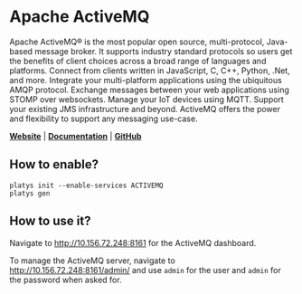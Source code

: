 # Apache ActiveMQ

Apache ActiveMQ® is the most popular open source, multi-protocol, Java-based message broker. It supports industry standard protocols so users get the benefits of client choices across a broad range of languages and platforms. Connect from clients written in JavaScript, C, C++, Python, .Net, and more. Integrate your multi-platform applications using the ubiquitous AMQP protocol. Exchange messages between your web applications using STOMP over websockets. Manage your IoT devices using MQTT. Support your existing JMS infrastructure and beyond. ActiveMQ offers the power and flexibility to support any messaging use-case.

**[Website](https://activemq.apache.org/)** | **[Documentation](https://activemq.apache.org/components/classic/documentation)** | **[GitHub](https://github.com/apache/activemq)**

## How to enable?

```
platys init --enable-services ACTIVEMQ
platys gen
```

## How to use it?

Navigate to <http://10.156.72.248:8161> for the ActiveMQ dashboard.

To manage the ActiveMQ server, navigate to <http://10.156.72.248:8161/admin/> and use `admin` for the user and `admin` for the password when asked for.